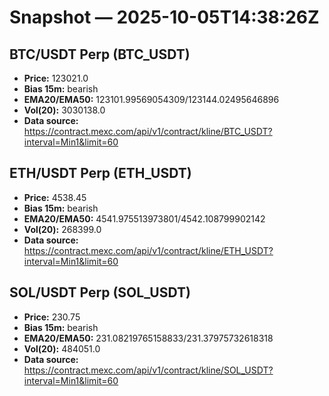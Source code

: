 # Snapshot — 2025-10-05T14:38:26Z

## BTC/USDT Perp (BTC_USDT)
- **Price:** 123021.0
- **Bias 15m:** bearish
- **EMA20/EMA50:** 123101.99569054309/123144.02495646896
- **Vol(20):** 3030138.0
- **Data source:** https://contract.mexc.com/api/v1/contract/kline/BTC_USDT?interval=Min1&limit=60

## ETH/USDT Perp (ETH_USDT)
- **Price:** 4538.45
- **Bias 15m:** bearish
- **EMA20/EMA50:** 4541.975513973801/4542.108799902142
- **Vol(20):** 268399.0
- **Data source:** https://contract.mexc.com/api/v1/contract/kline/ETH_USDT?interval=Min1&limit=60

## SOL/USDT Perp (SOL_USDT)
- **Price:** 230.75
- **Bias 15m:** bearish
- **EMA20/EMA50:** 231.08219765158833/231.37975732618318
- **Vol(20):** 484051.0
- **Data source:** https://contract.mexc.com/api/v1/contract/kline/SOL_USDT?interval=Min1&limit=60
